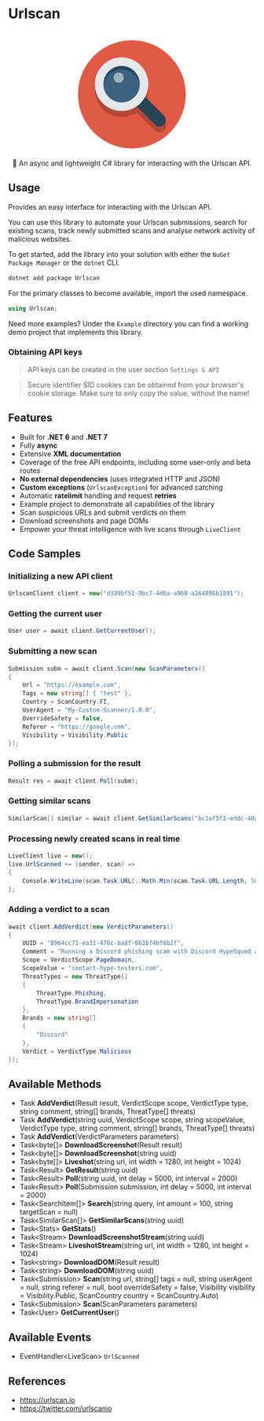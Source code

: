 # Urlscan

<div align="center">
  <img width="256" height="256" src="https://raw.githubusercontent.com/actually-akac/Urlscan/master/Urlscan/icon.png">
</div>

<div align="center">
  🔎 An async and lightweight C# library for interacting with the Urlscan API.
</div>

## Usage
Provides an easy interface for interacting with the Urlscan API.

You can use this library to automate your Urlscan submissions, search for existing scans, track newly submitted scans and analyse network activity of malicious websites.

To get started, add the library into your solution with either the `NuGet Package Manager` or the `dotnet` CLI.
```rust
dotnet add package Urlscan
```

For the primary classes to become available, import the used namespace.
```csharp
using Urlscan;
```

Need more examples? Under the `Example` directory you can find a working demo project that implements this library.

### Obtaining API keys
> API keys can be created in the user section `Settings & API`

> Secure identifier SID cookies can be obtained from your browser's cookie storage. Make sure to only copy the value, without the name! 

## Features
- Built for **.NET 6** and **.NET 7**
- Fully **async**
- Extensive **XML documentation**
- Coverage of the free API endpoints, including some user-only and beta routes  
- **No external dependencies** (uses integrated HTTP and JSON)
- **Custom exceptions** (`UrlscanException`) for advanced catching
- Automatic **ratelimit** handling and request **retries**
- Example project to demonstrate all capabilities of the library
- Scan suspicious URLs and submit verdicts on them
- Download screenshots and page DOMs
- Empower your threat intelligence with live scans through `LiveClient`

## Code Samples

### Initializing a new API client
```csharp
UrlscanClient client = new("d339bf51-9bc7-4d6a-a960-a264896b1891");
```

### Getting the current user
```csharp
User user = await client.GetCurrentUser();
```

### Submitting a new scan
```csharp
Submission subm = await client.Scan(new ScanParameters()
{
    Url = "https://example.com",
    Tags = new string[] { "test" },
    Country = ScanCountry.FI,
    UserAgent = "My-Custom-Scanner/1.0.0",
    OverrideSafety = false,
    Referer = "https://google.com",
    Visibility = Visibility.Public
});
```

### Polling a submission for the result
```csharp
Result res = await client.Poll(subm);
```

### Getting similar scans
```csharp
SimilarScan[] similar = await client.GetSimilarScans("bc1ef5f2-eddc-40ae-86c9-fb5894b5d1f2");
```

### Processing newly created scans in real time
```csharp
LiveClient live = new();
live.UrlScanned += (sender, scan) =>
{
    Console.WriteLine(scan.Task.URL[..Math.Min(scan.Task.URL.Length, 50)]);
};
```

### Adding a verdict to a scan
```csharp
await client.AddVerdict(new VerdictParameters()
{
    UUID = "8964cc71-ea31-476c-ba8f-863bf4bf6b2f",
    Comment = "Running a Discord phishing scam with Discord HypeSquad as their target.",
    Scope = VerdictScope.PageDomain,
    ScopeValue = "contact-hype-testers.com",
    ThreatTypes = new ThreatType[]
    {
        ThreatType.Phishing,
        ThreatType.BrandImpersonation
    },
    Brands = new string[]
    {
        "Discord"
    },
    Verdict = VerdictType.Malicious
});
```

## Available Methods
- Task **AddVerdict**(Result result, VerdictScope scope, VerdictType type, string comment, string[] brands, ThreatType[] threats)
- Task **AddVerdict**(string uuid, VerdictScope scope, string scopeValue, VerdictType type, string comment, string[] brands, ThreatType[] threats)
- Task **AddVerdict**(VerdictParameters parameters)
- Task\<byte[]> **DownloadScreenshot**(Result result)
- Task\<byte[]> **DownloadScreenshot**(string uuid)
- Task\<byte[]> **Liveshot**(string url, int width = 1280, int height = 1024)
- Task\<Result> **GetResult**(string uuid)
- Task\<Result> **Poll**(string uuid, int delay = 5000, int interval = 2000)
- Task\<Result> **Poll**(Submission submission, int delay = 5000, int interval = 2000)
- Task\<SearchItem[]> **Search**(string query, int amount = 100, string targetScan = null)
- Task\<SimilarScan[]> **GetSimilarScans**(string uuid)
- Task\<Stats> **GetStats**()
- Task\<Stream> **DownloadScreenshotStream**(string uuid)
- Task\<Stream> **LiveshotStream**(string url, int width = 1280, int height = 1024)
- Task\<string> **DownloadDOM**(Result result)
- Task\<string> **DownloadDOM**(string uuid)
- Task\<Submission> **Scan**(string url, string[] tags = null, string userAgent = null, string referer = null, bool overrideSafety = false, Visibility visibility = Visibility.Public, ScanCountry country = ScanCountry.Auto)
- Task\<Submission> **Scan**(ScanParameters parameters)
- Task\<User> **GetCurrentUser**()

## Available Events
- EventHandler\<LiveScan> `UrlScanned`

## References
- https://urlscan.io
- https://twitter.com/urlscanio